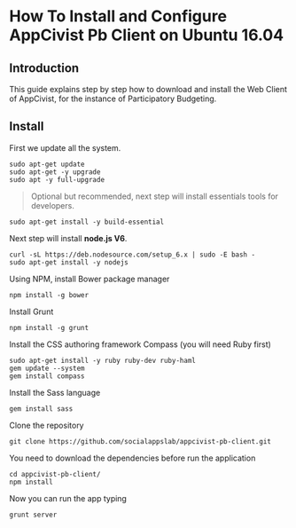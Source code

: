 # How To Install and Configure AppCivist Pb Client on Ubuntu 16.04

## Introduction
This guide explains step by step how to download and install the Web Client of AppCivist, for the instance of Participatory Budgeting.

## Install

First we update all the system.

```
sudo apt-get update
sudo apt-get -y upgrade
sudo apt -y full-upgrade
```

> Optional but recommended, next step will install essentials tools for developers.


```
sudo apt-get install -y build-essential
```
Next step will install **node.js V6**.
```
curl -sL https://deb.nodesource.com/setup_6.x | sudo -E bash -
sudo apt-get install -y nodejs
```
Using NPM, install Bower package manager
```
npm install -g bower
```
Install Grunt
```
npm install -g grunt
```
Install the CSS authoring framework Compass (you will need Ruby first)
```
sudo apt-get install -y ruby ruby-dev ruby-haml
gem update --system
gem install compass   
```
Install the Sass language
```
gem install sass
```
Clone the repository
```
git clone https://github.com/socialappslab/appcivist-pb-client.git
```
You need to download the dependencies before run the application 
```
cd appcivist-pb-client/
npm install
```
Now you can run the app typing
```
grunt server
```
